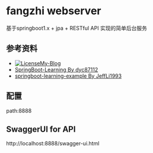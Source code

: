 # fangzhi webserver

基于springboot1.x + jpa + RESTful API 实现的简单后台服务  

## 参考资料
* [![License](https://img.shields.io/badge/license-apache-blue.svg)My-Blog](https://github.com/ZHENFENG13/My-Blog/blob/master/LICENSE)  
* [SpringBoot-Learning By dyc87112](https://github.com/dyc87112/SpringBoot-Learning)
* [springboot-learning-example By JeffLi1993](https://github.com/JeffLi1993/springboot-learning-example)



## 配置
path:8888

## SwaggerUI for API
http://localhost:8888/swagger-ui.html